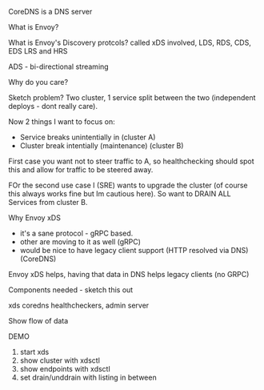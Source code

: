 CoreDNS is a DNS server

What is Envoy?

What is Envoy's Discovery protcols?
called xDS
involved, LDS, RDS, CDS, EDS
LRS and HRS

ADS - bi-directional streaming

Why do you care?

Sketch problem? Two cluster, 1 service split between the two (independent deploys - dont really
care).

Now 2 things I want to focus on:

* Service breaks unintentially in (cluster A)
* Cluster break intentially (maintenance) (cluster B)

First case you want not to steer traffic to A, so healthchecking should spot this and allow for
traffic to be steered away.

FOr the second use case I (SRE) wants to upgrade the cluster (of course this always works fine but
Im cautious here). So want to DRAIN ALL Services from cluster B.

Why Envoy xDS

* it's a sane protocol - gRPC based.
* other are moving to it as well (gRPC)
* would be nice to have legacy client support (HTTP resolved via DNS) (CoreDNS)

Envoy xDS helps, having that data in DNS helps legacy clients (no GRPC)

Components needed - sketch this out

xds coredns
healthcheckers, admin server

Show flow of data

DEMO

1. start xds
2. show cluster with xdsctl
3. show endpoints with xdsctl
4. set drain/unddrain with listing in between
